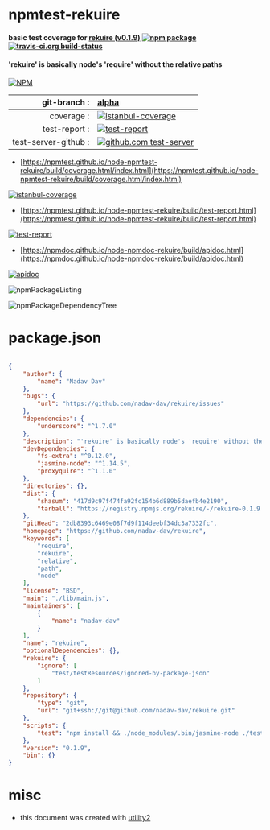 # npmtest-rekuire

#### basic test coverage for  [rekuire (v0.1.9)](https://github.com/nadav-dav/rekuire)  [![npm package](https://img.shields.io/npm/v/npmtest-rekuire.svg?style=flat-square)](https://www.npmjs.org/package/npmtest-rekuire) [![travis-ci.org build-status](https://api.travis-ci.org/npmtest/node-npmtest-rekuire.svg)](https://travis-ci.org/npmtest/node-npmtest-rekuire)

#### 'rekuire' is basically node's 'require' without the relative paths

[![NPM](https://nodei.co/npm/rekuire.png?downloads=true&downloadRank=true&stars=true)](https://www.npmjs.com/package/rekuire)

| git-branch : | [alpha](https://github.com/npmtest/node-npmtest-rekuire/tree/alpha)|
|--:|:--|
| coverage : | [![istanbul-coverage](https://npmtest.github.io/node-npmtest-rekuire/build/coverage.badge.svg)](https://npmtest.github.io/node-npmtest-rekuire/build/coverage.html/index.html)|
| test-report : | [![test-report](https://npmtest.github.io/node-npmtest-rekuire/build/test-report.badge.svg)](https://npmtest.github.io/node-npmtest-rekuire/build/test-report.html)|
| test-server-github : | [![github.com test-server](https://npmtest.github.io/node-npmtest-rekuire/GitHub-Mark-32px.png)](https://npmtest.github.io/node-npmtest-rekuire/build/app/index.html) | | build-artifacts : | [![build-artifacts](https://npmtest.github.io/node-npmtest-rekuire/glyphicons_144_folder_open.png)](https://github.com/npmtest/node-npmtest-rekuire/tree/gh-pages/build)|

- [https://npmtest.github.io/node-npmtest-rekuire/build/coverage.html/index.html](https://npmtest.github.io/node-npmtest-rekuire/build/coverage.html/index.html)

[![istanbul-coverage](https://npmtest.github.io/node-npmtest-rekuire/build/screenCapture.buildCi.browser.%252Ftmp%252Fbuild%252Fcoverage.lib.html.png)](https://npmtest.github.io/node-npmtest-rekuire/build/coverage.html/index.html)

- [https://npmtest.github.io/node-npmtest-rekuire/build/test-report.html](https://npmtest.github.io/node-npmtest-rekuire/build/test-report.html)

[![test-report](https://npmtest.github.io/node-npmtest-rekuire/build/screenCapture.buildCi.browser.%252Ftmp%252Fbuild%252Ftest-report.html.png)](https://npmtest.github.io/node-npmtest-rekuire/build/test-report.html)

- [https://npmdoc.github.io/node-npmdoc-rekuire/build/apidoc.html](https://npmdoc.github.io/node-npmdoc-rekuire/build/apidoc.html)

[![apidoc](https://npmdoc.github.io/node-npmdoc-rekuire/build/screenCapture.buildCi.browser.%252Ftmp%252Fbuild%252Fapidoc.html.png)](https://npmdoc.github.io/node-npmdoc-rekuire/build/apidoc.html)

![npmPackageListing](https://npmtest.github.io/node-npmtest-rekuire/build/screenCapture.npmPackageListing.svg)

![npmPackageDependencyTree](https://npmtest.github.io/node-npmtest-rekuire/build/screenCapture.npmPackageDependencyTree.svg)



# package.json

```json

{
    "author": {
        "name": "Nadav Dav"
    },
    "bugs": {
        "url": "https://github.com/nadav-dav/rekuire/issues"
    },
    "dependencies": {
        "underscore": "^1.7.0"
    },
    "description": "'rekuire' is basically node's 'require' without the relative paths",
    "devDependencies": {
        "fs-extra": "^0.12.0",
        "jasmine-node": "^1.14.5",
        "proxyquire": "^1.1.0"
    },
    "directories": {},
    "dist": {
        "shasum": "417d9c97f474fa92fc154b6d889b5daefb4e2190",
        "tarball": "https://registry.npmjs.org/rekuire/-/rekuire-0.1.9.tgz"
    },
    "gitHead": "2db8393c6469e08f7d9f114deebf34dc3a7332fc",
    "homepage": "https://github.com/nadav-dav/rekuire",
    "keywords": [
        "require",
        "rekuire",
        "relative",
        "path",
        "node"
    ],
    "license": "BSD",
    "main": "./lib/main.js",
    "maintainers": [
        {
            "name": "nadav-dav"
        }
    ],
    "name": "rekuire",
    "optionalDependencies": {},
    "rekuire": {
        "ignore": [
            "test/testResources/ignored-by-package-json"
        ]
    },
    "repository": {
        "type": "git",
        "url": "git+ssh://git@github.com/nadav-dav/rekuire.git"
    },
    "scripts": {
        "test": "npm install && ./node_modules/.bin/jasmine-node ./test/"
    },
    "version": "0.1.9",
    "bin": {}
}
```



# misc
- this document was created with [utility2](https://github.com/kaizhu256/node-utility2)
